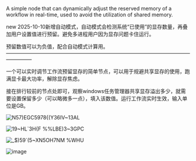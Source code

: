 A simple node that can dynamically adjust the reserved memory of a workflow in real-time, used to avoid the utilization of shared memory.

new
2025-10-10新增自动模式，自动模式会检测系统“已使用”的显存数量，再叠加用户设置值进行预留。避免多进程用户因为显存问题卡住运行。

预留数值可以为负值，配合自动模式计算用。
—————————————————————————————————————————

一个可以实时调节工作流预留显存的简单节点，可以用于规避共享显存的使用，跑满显卡最大功率，解除显存焦虑。

接在排行较前的节点处即可，观察windows任务管理器共享显存溢出多少，就需要设置保留多少（可以略微多一点），填入该数值。运行工作流实时生效，输入单位是GB。

![N57)EGC5978{(Y36IV~13AL](https://github.com/user-attachments/assets/245e5f11-c16d-403c-a438-567040f12ebf)

![19~HL`3H{F %%LBE)3~3GPC](https://github.com/user-attachments/assets/fd8b61e4-e2e5-42ca-a516-2ddc1c7d0d8d)

![_$)59`(5~XN5OH7NM %WHU](https://github.com/user-attachments/assets/bb652d70-805b-452e-a522-f271c8c70bf4)

![image](https://github.com/user-attachments/assets/48f8ca7f-2a13-4ef5-a5bb-5f6ef9c974e3)

